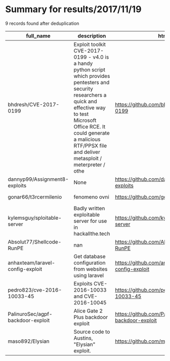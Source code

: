
# Summary for results/2017/11/19
    
9 records found after deduplication

| full_name | description | html_url | matched_list | matched_count | pushed_at | size | stargazers_count | language | forks_count |
|-----------------------------------|------------------------------------------------------------------------------------------------------------------------------------------------------------------------------------------------------------------------------------------------------------------|------------------------------------------------------|------------------------------------------------------------------------|-----------------|---------------------------|--------|--------------------|--------------|---------------|
| bhdresh/CVE-2017-0199 | Exploit toolkit CVE-2017-0199 - v4.0 is a handy python script which provides pentesters and security researchers a quick and effective way to test Microsoft Office RCE. It could generate a malicious RTF/PPSX file and deliver metasploit / meterpreter / othe | https://github.com/bhdresh/CVE-2017-0199 | ['cve-2', 'exploit', 'metasploit module OR metasploit payload', 'rce'] | 4 | 2017-11-19 11:01:16+00:00 | 287 | 661 | Python | 289 |
| dannyp99/Assignment8-exploits | None | https://github.com/dannyp99/Assignment8-exploits | ['exploit'] | 1 | 2017-11-19 05:04:45+00:00 | 4610 | 0 | | 0 |
| gonar66/t3rcermilenio | fenomeno ovni | https://github.com/gonar66/t3rcermilenio | ['rce'] | 1 | 2017-11-19 04:12:37+00:00 | 0 | 0 | | 0 |
| kylemsguy/sploitable-server | Badly written exploitable server for use in hackallthe.tech | https://github.com/kylemsguy/sploitable-server | ['exploit', 'sploit'] | 2 | 2017-11-19 11:02:31+00:00 | 3 | 0 | Python | 0 |
| Absolut77/Shellcode-RunPE | nan | https://github.com/Absolut77/Shellcode-RunPE | ['shellcode'] | 1 | 2017-11-19 17:37:05+00:00 | 3 | 2 | Visual Basic | 2 |
| anhaxteam/laravel-config-exploit | Get database configuration from websites using laravel | https://github.com/anhaxteam/laravel-config-exploit | ['exploit'] | 1 | 2017-11-19 20:03:08+00:00 | 8 | 8 | PHP | 2 |
| pedro823/cve-2016-10033-45 | Exploits CVE-2016-10033 and CVE-2016-10045 | https://github.com/pedro823/cve-2016-10033-45 | ['cve-2', 'exploit'] | 2 | 2017-11-19 19:32:13+00:00 | 177 | 1 | PHP | 0 |
| PalinuroSec/agpf-backdoor-exploit | Alice Gate 2 Plus backdoor exploit | https://github.com/PalinuroSec/agpf-backdoor-exploit | ['exploit'] | 1 | 2017-11-19 21:04:31+00:00 | 23 | 2 | C | 0 |
| maso892/Elysian | Source code to Austins, "Elysian" exploit. | https://github.com/maso892/Elysian | ['exploit'] | 1 | 2017-11-19 21:11:40+00:00 | 116 | 10 | C++ | 7 |

